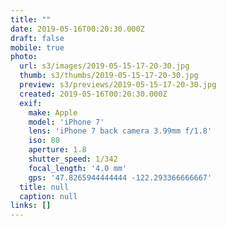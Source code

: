 ```yaml
---
title: ""
date: 2019-05-16T00:20:30.000Z
draft: false
mobile: true
photo:
  url: s3/images/2019-05-15-17-20-30.jpg
  thumb: s3/thumbs/2019-05-15-17-20-30.jpg
  preview: s3/previews/2019-05-15-17-20-30.jpg
  created: 2019-05-16T00:20:30.000Z
  exif:
    make: Apple
    model: 'iPhone 7'
    lens: 'iPhone 7 back camera 3.99mm f/1.8'
    iso: 80
    aperture: 1.8
    shutter_speed: 1/342
    focal_length: '4.0 mm'
    gps: '47.8265944444444 -122.293366666667'
  title: null
  caption: null
links: []
---
```


